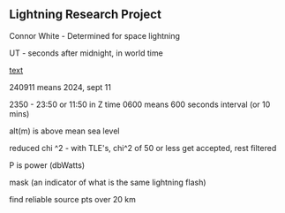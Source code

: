 ## Lightning Research Project

Connor White - Determined for space lightning

UT - seconds after midnight, in world time

[text](lightning_data/LYLOUT_240911_235000_0600.dat) 

240911 means 2024, sept 11

2350 - 23:50 or 11:50 in Z time
0600 means 600 seconds interval (or 10 mins)

alt(m) is above mean sea level

reduced chi ^2 - with TLE's, chi^2 of 50 or less get accepted, rest filtered

P is power (dbWatts)

mask (an indicator of what is the same lightning flash)

find reliable source pts over 20 km